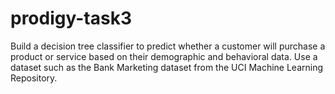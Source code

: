 # prodigy-task3
Build a decision tree classifier to predict whether a customer will purchase a product or service based on their demographic and behavioral data. Use a dataset such as the Bank Marketing dataset from the UCI Machine Learning Repository.
